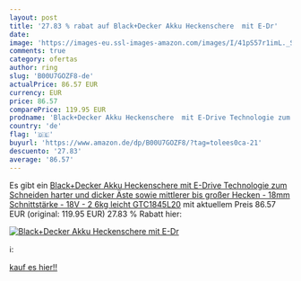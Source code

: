 ```yaml
---
layout: post
title: '27.83 % rabat auf Black+Decker Akku Heckenschere  mit E-Dr'
date: 
image: 'https://images-eu.ssl-images-amazon.com/images/I/41pS57r1imL._SL200_.jpg'
comments: true
category: ofertas
author: ring
slug: 'B00U7GOZF8-de'
actualPrice: 86.57 EUR
currency: EUR
price: 86.57
comparePrice: 119.95 EUR
prodname: 'Black+Decker Akku Heckenschere  mit E-Drive Technologie zum Schneiden harter und dicker Äste sowie mittlerer bis großer Hecken - 18mm Schnittstärke - 18V - 2 6kg leicht  GTC1845L20'
country: 'de'
flag: '🇩🇪'
buyurl: 'https://www.amazon.de/dp/B00U7GOZF8/?tag=tolees0ca-21'
descuento: '27.83'
average: '86.57'
---
```


Es gibt ein [Black+Decker Akku Heckenschere  mit E-Drive Technologie zum Schneiden harter und dicker Äste sowie mittlerer bis großer Hecken - 18mm Schnittstärke - 18V - 2 6kg leicht  GTC1845L20](https://www.amazon.de/dp/B00U7GOZF8/?tag=tolees0ca-21) mit aktuellem Preis 86.57 EUR (original: 119.95 EUR) 27.83 % Rabatt hier:

[![Black+Decker Akku Heckenschere  mit E-Dr](https://images-eu.ssl-images-amazon.com/images/I/41pS57r1imL._SL200_.jpg)](https://www.amazon.de/dp/B00U7GOZF8/?tag=tolees0ca-21)

ℹ️:


[kauf es hier!!](https://www.amazon.de/dp/B00U7GOZF8/?tag=tolees0ca-21)
